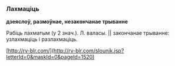 ### Лахмаціць
**дзеяслоў, размоўнае, незакончанае трыванне**

Рабіць лахматым (у 2 знач.). Л. валасы. || закончанае трыванне: узлахмаціць і разлахмаціць.

<a rel="author">[http://rv-blr.com/](http://rv-blr.com/slounik.jsp?letterId=0&maskId=0&pageId=1520)</a>
